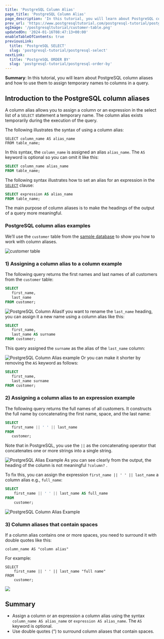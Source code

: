 ```yaml
---
title: 'PostgreSQL Column Alias'
page_title: 'PostgreSQL Column Alias'
page_description: 'In this tutorial, you will learn about PostgreSQL column aliases and how to use them to assign temporary names to columns in a query.'
prev_url: 'https://www.postgresqltutorial.com/postgresql-tutorial/postgresql-column-alias/'
ogImage: '/postgresqltutorial/customer-table.png'
updatedOn: '2024-01-16T08:47:13+00:00'
enableTableOfContents: true
previousLink:
  title: 'PostgreSQL SELECT'
  slug: 'postgresql-tutorial/postgresql-select'
nextLink:
  title: 'PostgreSQL ORDER BY'
  slug: 'postgresql-tutorial/postgresql-order-by'
---
```


**Summary**: In this tutorial, you will learn about PostgreSQL column aliases and how to use them to assign temporary names to columns in a query.

## Introduction to the PostgreSQL column aliases

A column alias allows you to assign a column or an expression in the select list of a `SELECT` statement a temporary name. The column alias exists temporarily during the execution of the query.

The following illustrates the syntax of using a column alias:

```phpsqlsql
SELECT column_name AS alias_name
FROM table_name;
```

In this syntax, the `column_name` is assigned an alias `alias_name`. The `AS` keyword is optional so you can omit it like this:

```sql
SELECT column_name alias_name
FROM table_name;
```

The following syntax illustrates how to set an alias for an expression in the [`SELECT`](postgresql-select) clause:

```sql
SELECT expression AS alias_name
FROM table_name;
```

The main purpose of column aliases is to make the headings of the output of a query more meaningful.

### PostgreSQL column alias examples

We’ll use the `customer` table from the [sample database](../postgresql-getting-started/postgresql-sample-database) to show you how to work with column aliases.

![customer table](/postgresqltutorial/customer-table.png)

### 1\) Assigning a column alias to a column example

The following query returns the first names and last names of all customers from the `customer` table:

```sql
SELECT
   first_name,
   last_name
FROM customer;
```

![PostgreSQL Column Alias](/postgresqltutorial/PostgreSQL-Column-Alias-example-1.png)If you want to rename the `last_name` heading, you can assign it a new name using a column alias like this:

```sql
SELECT
   first_name,
   last_name AS surname
FROM customer;
```

This query assigned the `surname` as the alias of the `last_name` column:

![PostgreSQL Column Alias example](/postgresqltutorial/PostgreSQL-Column-Alias-Surname-example-1.png)
Or you can make it shorter by removing the `AS` keyword as follows:

```sql
SELECT
   first_name,
   last_name surname
FROM customer;
```

### 2\) Assigning a column alias to an expression example

The following query returns the full names of all customers. It constructs the full name by concatenating the first name, space, and the last name:

```sql
SELECT
   first_name || ' ' || last_name
FROM
   customer;
```

Note that in PostgreSQL, you use the `||` as the concatenating operator that concatenates one or more strings into a single string.

![PostgreSQL Alias Example](/postgresqltutorial/PostgreSQL-Alias-Example.png)
As you can see clearly from the output, the heading of the column is not meaningful `?column?` .

To fix this, you can assign the expression `first_name || ' ' || last_name` a column alias e.g., `full_name`:

```sql
SELECT
    first_name || ' ' || last_name AS full_name
FROM
    customer;
```

![PostgreSQL Column Alias Example](/postgresqltutorial/PostgreSQL-Alias-column-alias-example.png)

### 3\) Column aliases that contain spaces

If a column alias contains one or more spaces, you need to surround it with double quotes like this:

```
column_name AS "column alias"
```

For example:

```
SELECT
    first_name || ' ' || last_name "full name"
FROM
    customer;
```

![](/postgresqltutorial/PostgreSQL-Column-Alias-with-space.png)

## Summary

- Assign a column or an expression a column alias using the syntax `column_name AS alias_name` or `expression AS alias_name`. The `AS` keyword is optional.
- Use double quotes (“) to surround column aliases that contain spaces.
